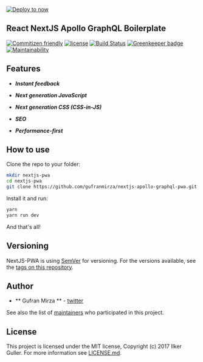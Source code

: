 [![Deploy to now](https://deploy.now.sh/static/button.svg)](https://deploy.now.sh/?repo=https://github.com/gufranmirza/nextjs-apollo-graphql-pwa)

## React NextJS Apollo GraphQL Boilerplate

[![Commitizen friendly](https://img.shields.io/badge/commitizen-friendly-brightgreen.svg)](http://commitizen.github.io/cz-cli/) [![license](https://img.shields.io/github/license/sly777/ran.svg)]() [![Build Status](https://travis-ci.com/gufranmirza/nextjs-apollo-grapghql-pwa.svg?branch=master)](https://travis-ci.com/gufranmirza/nextjs-apollo-graphql-pwa) [![Greenkeeper badge](https://badges.greenkeeper.io/gufranmirza/nextjs-apollo-grapghql-pwa.svg)](https://greenkeeper.io/) [![Maintainability](https://api.codeclimate.com/v1/badges/91fa04fecfc644091e2d/maintainability)](https://codeclimate.com/github/gufranmirza/nextjs-apollo-graphql-pwa/maintainability)

## Features

- ***Instant feedback***

- ***Next generation JavaScript***

- ***Next generation CSS (CSS-in-JS)***

- ***SEO***

- ***Performance-first***


## How to use

Clone the repo to your folder:

```bash
mkdir nextjs-pwa
cd nextjs-pwa
git clone https://github.com/gufranmirza/nextjs-apollo-graphql-pwa.git
```

Install it and run:

```bash
yarn
yarn run dev
```

And that's all!


## Versioning

NextJS-PWA is using [SemVer](http://semver.org/) for versioning. For the versions available, see the [tags on this repository](https://github.com/gufranmirza/nextjs-apollo-grapghql-pwa/tags).

## Author

* ** Gufran Mirza ** - [twitter](https://twitter.com/_imGufran)

See also the list of [maintainers](MAINTAINERS.md) who participated in this project.

## License

This project is licensed under the MIT license, Copyright (c) 2017 Ilker Guller. For more information see [LICENSE.md](LICENSE.md).
